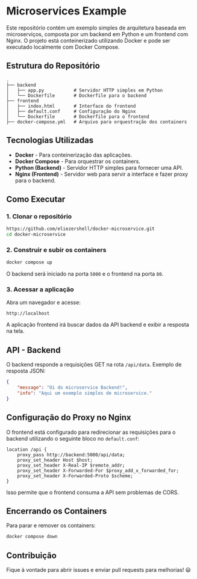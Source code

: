 # Microservices Example

Este repositório contém um exemplo simples de arquitetura baseada em microserviços, composta por um backend em Python e um frontend com Nginx. O projeto está conteinerizado utilizando Docker e pode ser executado localmente com Docker Compose.

## Estrutura do Repositório

```
.
├── backend
│   ├── app.py           # Servidor HTTP simples em Python
│   └── Dockerfile       # Dockerfile para o backend
├── frontend
│   ├── index.html       # Interface do frontend
│   ├── default.conf     # Configuração do Nginx
│   └── Dockerfile       # Dockerfile para o frontend
├── docker-compose.yml   # Arquivo para orquestração dos containers
```

## Tecnologias Utilizadas

- **Docker** - Para conteinerização das aplicações.
- **Docker Compose** - Para orquestrar os containers.
- **Python (Backend)** - Servidor HTTP simples para fornecer uma API.
- **Nginx (Frontend)** - Servidor web para servir a interface e fazer proxy para o backend.

## Como Executar

### 1. Clonar o repositório
```sh
https://github.com/eliezershell/docker-microservice.git
cd docker-microservice
```

### 2. Construir e subir os containers
```sh
docker compose up
```

O backend será iniciado na porta `5000` e o frontend na porta `80`.

### 3. Acessar a aplicação
Abra um navegador e acesse:
```
http://localhost
```

A aplicação frontend irá buscar dados da API backend e exibir a resposta na tela.

## API - Backend
O backend responde a requisições GET na rota `/api/data`. Exemplo de resposta JSON:

```json
{
    "message": "Oi do microservice Backend!",
    "info": "Aqui um exemplo simples de microservice."
}
```

## Configuração do Proxy no Nginx
O frontend está configurado para redirecionar as requisições para o backend utilizando o seguinte bloco no `default.conf`:

```nginx
location /api {
    proxy_pass http://backend:5000/api/data;
    proxy_set_header Host $host;
    proxy_set_header X-Real-IP $remote_addr;
    proxy_set_header X-Forwarded-For $proxy_add_x_forwarded_for;
    proxy_set_header X-Forwarded-Proto $scheme;
}
```

Isso permite que o frontend consuma a API sem problemas de CORS.

## Encerrando os Containers
Para parar e remover os containers:
```sh
docker compose down
```

## Contribuição
Fique à vontade para abrir issues e enviar pull requests para melhorias! 😃

